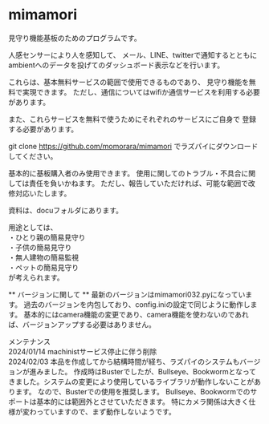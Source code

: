 # mimamori

見守り機能基板のためのプログラムです。

人感センサーにより人を感知して、
メール、LINE、twitterで通知するとともに
ambientへのデータを投げてのダッシュボード表示などを行います。

これらは、基本無料サービスの範囲で使用できるものであり、
見守り機能を無料で実現できます。
ただし、通信についてはwifiか通信サービスを利用する必要があります。

また、これらサービスを無料で使うためにそれぞれのサービスにご自身で
登録する必要があります。


git clone https://github.com/momorara/mimamori
でラズパイにダウンロードしてください。

基本的に基板購入者のみ使用できます。 使用に関してのトラブル・不具合に関しては責任を負いかねます。 ただし、報告していただければ、可能な範囲で改修対応いたします。

資料は、docuフォルダにあります。

 用途としては、<br>
・ひとり親の簡易見守り<br>
・子供の簡易見守り<br>
・無人建物の簡易監視<br>
・ペットの簡易見守り<br>
が考えられます。<br>


** バージョンに関して **
最新のバージョンはmimamori032.pyになっています。
過去のバージョンを内包しており、config.iniの設定で同じように動作します。
基本的にはcamera機能の変更であり、camera機能を使わないのであれば、バージョンアップする必要はありません。

メンテナンス<br>
2024/01/14  machinistサービス停止に伴う削除<br>
2024/02/03  本品を作成してから結構時間が経ち、ラズパイのシステムもバージョンが進みました。
作成時はBusterでしたが、Bullseye、Bookwormとなってきました。システムの変更により使用しているライブラリが動作しないことがあります。
なので、Busterでの使用を推奨します。
Bullseye、Bookwormでのサポートは基本的には範囲外とさせていただきます。
特にカメラ関係は大きく仕様が変わっていますので、まず動作しないようです。<br>

